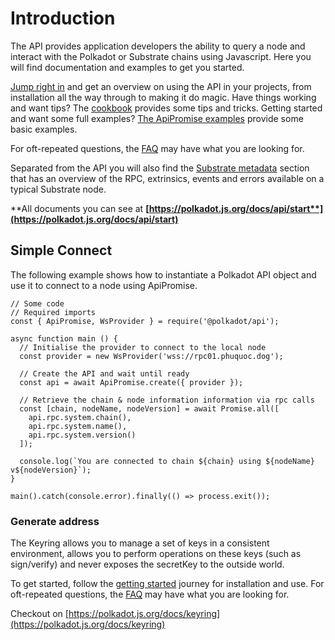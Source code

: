 # Introduction

The API provides application developers the ability to query a node and interact with the Polkadot or Substrate chains using Javascript. Here you will find documentation and examples to get you started.

[Jump right in](https://polkadot.js.org/docs/api/start) and get an overview on using the API in your projects, from installation all the way through to making it do magic. Have things working and want tips? The [cookbook](https://polkadot.js.org/docs/api/cookbook) provides some tips and tricks. Getting started and want some full examples? [The ApiPromise examples](https://polkadot.js.org/docs/api/examples/promise) provide some basic examples.

For oft-repeated questions, the [FAQ](https://polkadot.js.org/docs/api/FAQ) may have what you are looking for.

Separated from the API you will also find the [Substrate metadata](https://polkadot.js.org/docs/substrate) section that has an overview of the RPC, extrinsics, events and errors available on a typical Substrate node.



**All documents you can see at **[**https://polkadot.js.org/docs/api/start**](https://polkadot.js.org/docs/api/start)****

## Simple Connect

The following example shows how to instantiate a Polkadot API object and use it to connect to a node using ApiPromise.

```
// Some code
// Required imports
const { ApiPromise, WsProvider } = require('@polkadot/api');

async function main () {
  // Initialise the provider to connect to the local node
  const provider = new WsProvider('wss://rpc01.phuquoc.dog');

  // Create the API and wait until ready
  const api = await ApiPromise.create({ provider });

  // Retrieve the chain & node information information via rpc calls
  const [chain, nodeName, nodeVersion] = await Promise.all([
    api.rpc.system.chain(),
    api.rpc.system.name(),
    api.rpc.system.version()
  ]);

  console.log(`You are connected to chain ${chain} using ${nodeName} v${nodeVersion}`);
}

main().catch(console.error).finally(() => process.exit());
```

### Generate address

The Keyring allows you to manage a set of keys in a consistent environment, allows you to perform operations on these keys (such as sign/verify) and never exposes the secretKey to the outside world.

To get started, follow the [getting started](https://polkadot.js.org/docs/keyring/start) journey for installation and use. For oft-repeated questions, the [FAQ](https://polkadot.js.org/docs/keyring/FAQ) may have what you are looking for.

Checkout on [https://polkadot.js.org/docs/keyring](https://polkadot.js.org/docs/keyring)
